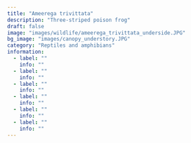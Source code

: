 ```yaml
---
title: "Ameerega trivittata"
description: "Three-striped poison frog"
draft: false
image: "images/wildlife/ameerega_trivittata_underside.JPG"
bg_image: "images/canopy_understory.JPG"
category: "Reptiles and amphibians"
information:
  - label: ""
    info: ""
  - label: ""
    info: ""
  - label: ""
    info: ""
  - label: ""
    info: ""
  - label: ""
    info: ""
  - label: ""
    info: ""
---
```

